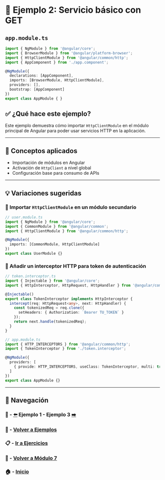 # 🧪 Ejemplo 2: Servicio básico con GET

## `app.module.ts`
```ts
import { NgModule } from '@angular/core';
import { BrowserModule } from '@angular/platform-browser';
import { HttpClientModule } from '@angular/common/http';
import { AppComponent } from './app.component';

@NgModule({
  declarations: [AppComponent],
  imports: [BrowserModule, HttpClientModule],
  providers: [],
  bootstrap: [AppComponent]
})
export class AppModule { }
```

## ✅ ¿Qué hace este ejemplo?
Este ejemplo demuestra cómo importar `HttpClientModule` en el módulo principal de Angular para poder usar servicios HTTP en la aplicación.

---

## 🧠 Conceptos aplicados
- Importación de módulos en Angular
- Activación de `HttpClient` a nivel global
- Configuración base para consumo de APIs

---


## 💡 Variaciones sugeridas

### 🔹 Importar `HttpClientModule` en un módulo secundario

```ts
// user.module.ts
import { NgModule } from '@angular/core';
import { CommonModule } from '@angular/common';
import { HttpClientModule } from '@angular/common/http';

@NgModule({
  imports: [CommonModule, HttpClientModule]
})
export class UserModule {}
```

### 🔹 Añadir un interceptor HTTP para token de autenticación

```ts
// token.interceptor.ts
import { Injectable } from '@angular/core';
import { HttpInterceptor, HttpRequest, HttpHandler } from '@angular/common/http';

@Injectable()
export class TokenInterceptor implements HttpInterceptor {
  intercept(req: HttpRequest<any>, next: HttpHandler) {
    const tokenizedReq = req.clone({
      setHeaders: { Authorization: `Bearer TU_TOKEN` }
    });
    return next.handle(tokenizedReq);
  }
}
```

```ts
// app.module.ts
import { HTTP_INTERCEPTORS } from '@angular/common/http';
import { TokenInterceptor } from './token.interceptor';

@NgModule({
  providers: [
    { provide: HTTP_INTERCEPTORS, useClass: TokenInterceptor, multi: true }
  ]
})
export class AppModule {}
```

---

## 🔁 Navegación

### 🧪 - [⬅️](./Ejemplo_1.md) Ejemplo 1 - Ejemplo 3 [➡️](./Ejemplo_3.md)

### 🧪 - [Volver a Ejemplos](../README.md)

### 📋 - [Ir a Ejercicios](../../Ejercicios/README.md)

### 📘 - [Volver a Módulo 7](../../Modulo_7.md)

### 🏠 - [Inicio](../../../README.md)


